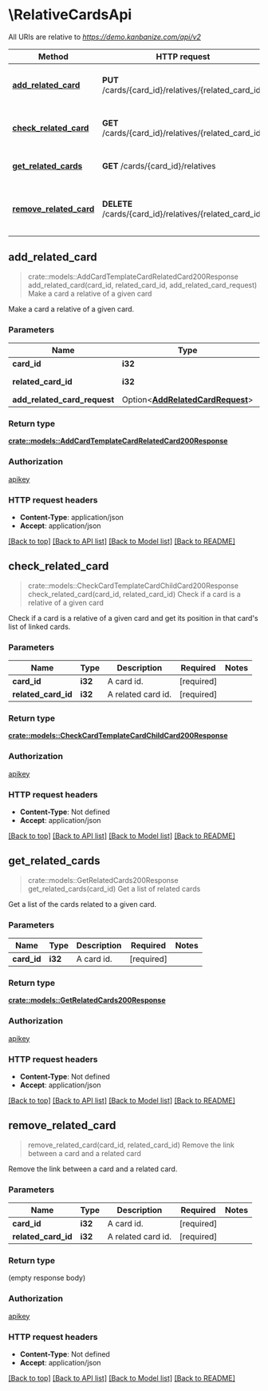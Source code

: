 # \RelativeCardsApi

All URIs are relative to *https://demo.kanbanize.com/api/v2*

Method | HTTP request | Description
------------- | ------------- | -------------
[**add_related_card**](RelativeCardsApi.md#add_related_card) | **PUT** /cards/{card_id}/relatives/{related_card_id} | Make a card a relative of a given card
[**check_related_card**](RelativeCardsApi.md#check_related_card) | **GET** /cards/{card_id}/relatives/{related_card_id} | Check if a card is a relative of a given card
[**get_related_cards**](RelativeCardsApi.md#get_related_cards) | **GET** /cards/{card_id}/relatives | Get a list of related cards
[**remove_related_card**](RelativeCardsApi.md#remove_related_card) | **DELETE** /cards/{card_id}/relatives/{related_card_id} | Remove the link between a card and a related card



## add_related_card

> crate::models::AddCardTemplateCardRelatedCard200Response add_related_card(card_id, related_card_id, add_related_card_request)
Make a card a relative of a given card

Make a card a relative of a given card.

### Parameters


Name | Type | Description  | Required | Notes
------------- | ------------- | ------------- | ------------- | -------------
**card_id** | **i32** | A card id. | [required] |
**related_card_id** | **i32** | A related card id. | [required] |
**add_related_card_request** | Option<[**AddRelatedCardRequest**](AddRelatedCardRequest.md)> |  |  |

### Return type

[**crate::models::AddCardTemplateCardRelatedCard200Response**](addCardTemplateCardRelatedCard_200_response.md)

### Authorization

[apikey](../README.md#apikey)

### HTTP request headers

- **Content-Type**: application/json
- **Accept**: application/json

[[Back to top]](#) [[Back to API list]](../README.md#documentation-for-api-endpoints) [[Back to Model list]](../README.md#documentation-for-models) [[Back to README]](../README.md)


## check_related_card

> crate::models::CheckCardTemplateCardChildCard200Response check_related_card(card_id, related_card_id)
Check if a card is a relative of a given card

Check if a card is a relative of a given card and get its position in that card's list of linked cards.

### Parameters


Name | Type | Description  | Required | Notes
------------- | ------------- | ------------- | ------------- | -------------
**card_id** | **i32** | A card id. | [required] |
**related_card_id** | **i32** | A related card id. | [required] |

### Return type

[**crate::models::CheckCardTemplateCardChildCard200Response**](checkCardTemplateCardChildCard_200_response.md)

### Authorization

[apikey](../README.md#apikey)

### HTTP request headers

- **Content-Type**: Not defined
- **Accept**: application/json

[[Back to top]](#) [[Back to API list]](../README.md#documentation-for-api-endpoints) [[Back to Model list]](../README.md#documentation-for-models) [[Back to README]](../README.md)


## get_related_cards

> crate::models::GetRelatedCards200Response get_related_cards(card_id)
Get a list of related cards

Get a list of the cards related to a given card.

### Parameters


Name | Type | Description  | Required | Notes
------------- | ------------- | ------------- | ------------- | -------------
**card_id** | **i32** | A card id. | [required] |

### Return type

[**crate::models::GetRelatedCards200Response**](getRelatedCards_200_response.md)

### Authorization

[apikey](../README.md#apikey)

### HTTP request headers

- **Content-Type**: Not defined
- **Accept**: application/json

[[Back to top]](#) [[Back to API list]](../README.md#documentation-for-api-endpoints) [[Back to Model list]](../README.md#documentation-for-models) [[Back to README]](../README.md)


## remove_related_card

> remove_related_card(card_id, related_card_id)
Remove the link between a card and a related card

Remove the link between a card and a related card.

### Parameters


Name | Type | Description  | Required | Notes
------------- | ------------- | ------------- | ------------- | -------------
**card_id** | **i32** | A card id. | [required] |
**related_card_id** | **i32** | A related card id. | [required] |

### Return type

 (empty response body)

### Authorization

[apikey](../README.md#apikey)

### HTTP request headers

- **Content-Type**: Not defined
- **Accept**: application/json

[[Back to top]](#) [[Back to API list]](../README.md#documentation-for-api-endpoints) [[Back to Model list]](../README.md#documentation-for-models) [[Back to README]](../README.md)

